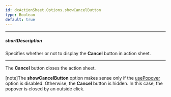 ```yaml
---
id: dxActionSheet.Options.showCancelButton
type: Boolean
default: true
---
```

---
##### shortDescription
Specifies whether or not to display the **Cancel** button in action sheet.

---
The **Cancel** button closes the action sheet.

[note]The **showCancelButton** option makes sense only if the [usePopover](/Documentation/ApiReference/UI_Widgets/dxActionSheet/Configuration/#usePopover) option is disabled. Otherwise, the **Cancel** button is hidden. In this case, the popover is closed by an outside click.